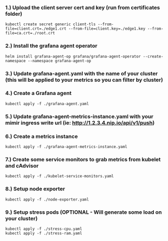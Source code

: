 ### 1.) Upload the client server cert and key (run from certificates folder)
    kubectl create secret generic client-tls --from-file=client.crt=./edge1.crt --from-file=client.key=./edge1.key --from-file=ca.crt=./root.crt

### 2.) Install the grafana agent operator
    helm install grafana-agent-op grafana/grafana-agent-operator --create-namespace --namespace grafana-agent-op

### 3.) Update grafana-agent.yaml with the name of your cluster (this will be applied to your metrics so you can filter by cluster)

### 4.) Create a Grafana agent
    kubectl apply -f ./grafana-agent.yaml

### 5.) Update grafana-agent-metrics-instance.yaml with your mimir ingress write url (ie: http://1.2.3.4.nip.io/api/v1/push)

### 6.) Create a metrics instance
    kubectl apply -f ./grafana-agent-metrics-instance.yaml

### 7.) Create some service monitors to grab metrics from kubelet and cAdvisor
    kubectl apply -f ./kubelet-service-monitors.yaml

### 8.) Setup node exporter
    kubectl apply -f ./node-exporter.yaml

### 9.) Setup stress pods (OPTIONAL - Will generate some load on your cluster)
    kubectl apply -f ./stress-cpu.yaml
    kubectl apply -f ./stress-ram.yaml